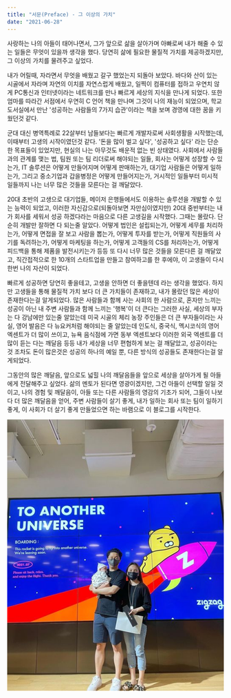 ```yaml
---
title: "서문(Preface) - 그 이상의 가치"
date: "2021-06-28"
---
```


사랑하는 나의 아들이 태어나면서, 그가 앞으로 삶을 살아가며 아빠로써 내가 해줄 수 있는 일들은 무엇이 있을까 생각을 했다. 당연히 삶에 필요한 물질적 가치를 제공하겠지만, 그 이상의 가치를 물려주고 싶었다.

내가 어릴때, 자라면서 무엇을 배웠고 갈구 했었는지 되돌아 보았다. 바다와 산이 있는 시골에서 자라며 자연의 이치를 자연스럽게 배웠고, 일찍이 컴퓨터를 접하고 우연치 않게 PC통신과 인터넷이라는 네트워크를 만나 빠르게 세상의 지식을 만나게 되었다. 또한 엄마를 따라간 서점에서 우연히 C 언어 책을 만나며 그것이 나의 재능이 되었으며, 학교 도서실에서 만난 '성공하는 사람들의 7가지 습관'이라는 책을 보며 경영에 대한 꿈을 키웠던것 같다.

군대 대신 병역특례로 22살부터 남들보다는 빠르게 개발자로써 사회생활을 시작했는데, 이때부터 고생의 시작이였던것 같다. '돈을 많이 벌고 싶다', '성공하고 싶다' 라는 단순한 목표들이 있었지만, 현실의 나는 아무것도 배운적 없는 빈 상태였다. 사회에서 사람들과의 관계를 맺는 법, 팀원 또는 팀 리더로써 해야되는 일들, 회사는 어떻게 성장할 수 있는가, IT 솔루션은 어떻게 만들어지며 어떻게 판매하는가, 대기업 사람들은 어떻게 일하는가, 그리고 중소기업과 갑을병정은 어떻게 만들어지는가, 거시적인 일들부터 미시적 일들까지 나는 너무 많은 것들을 모른다는 걸 깨달았다.

20대 초반의 고생으로 대기업들, 메이저 은행들에서도 이용하는 솔루션을 개발할 수 있는 능력이 되었고, 이러한 자신감으로(되돌아보면 자만심이였지만) 20대 중반부터는 내가 회사를 세워서 성공 하겠다라는 마음으로 다른 고생길을 시작했다. 그때는 몰랐다. 단순히 개발만 잘하면 다 되는줄 알았다. 어떻게 법인은 설립되는가, 어떻게 세무를 처리하는가, 어떻게 면접을 잘 보고 사람을 뽑는가, 어떻게 투자를 받는가, 어떻게 직원들의 사기를 독려하는가, 어떻게 마케팅을 하는가, 어떻게 고객들의 CS를 처리하는가, 어떻게 피드백을 통해 제품을 발전시키는가 등등 또 다시 너무 많은 것들을 모른다른 걸 깨달았고, 직간접적으로 한 10개의 스타트업을 만들고 참여하고를 한 후에야, 이 고생들이 다시 한번 나의 자산이 되었다.

빠르게 성공하면 당연히 좋을테고, 고생을 안하면 더 좋을텐데 라는 생각을 했었다. 하지만 고생들을 통해 물질적 가치 보다 더 큰 가치들이 존재하고, 내가 몰랐던 많은 세상이 존재한다는걸 알게되었다. 많은 사람들과 함께 사는 사회의 한 사람으로, 혼자만 느끼는 성공이 아닌 내 주변 사람들과 함께 느끼는 '행복'이 더 큰다는 그러한 사실, 세상의 부자는 다 강남에만 있는줄 알았는데 미국 시골의 체리 농장 주인들은 더 큰 부자들이라는 사실, 영어 발음은 다 뉴요커처럼 해야되는 줄 알았는데 인도식, 중국식, 멕시코식의 영어 엑센트가 더 많이 쓰이고, 뉴욕 음식점에 가면 동부 엑센트보다 이러한 외국 엑센트를 더 많이 듣는 다는 깨달음 등등 내가 세상을 너무 편협하게 보는 걸 깨달았고, 성공이라는 것 조차도 돈이 많은것은 성공의 하나의 예일 뿐, 다른 방식의 성공들도 존재한다는걸 알게되었다.

그동안의 많은 깨달음, 앞으로도 넓힐 나의 깨달음들을 앞으로 세상을 살아가게 될 아들에게 전달해주고 싶었다. 삶의 멘토가 된다면 영광이겠지만, 그건 아들이 선택할 일일 것이고, 나의 경험 및 깨달음이, 아들 또는 다른 사람들의 영감의 기초가 되어, 그들이 나보다 더 많은 깨달음을 얻어, 주변 사람들이 살기 좋게, 내가 일하는 회사 또는 팀이 일하기 좋게, 이 사회가 더 살기 좋게 만들었으면 하는 바램으로 이 블로그를 시작한다.

[![](images/204111377_4354962147899608_2819337230557933682_n.jpg)](https://hwansookim.files.wordpress.com/2021/06/204111377_4354962147899608_2819337230557933682_n.jpg)
